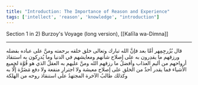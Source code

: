 ```yaml
---
title: "Introduction: The Importance of Reason and Experience"
tags: ['intellect', 'reason', 'knowledge', "introduction"]
---
```


 Section 1 in 2) Burzoy's Voyage (long version), [[Kalīla wa-Dimna]]

---
قال بُزُرجِمِهر أمَّا بعد فإنَّ الله  تبارك وتعالى  خلق خلقه برحمته ومنَّ على عباده بفضله ورزقهم ما يقدِرون به على إصلاح شأنهم ومعايشهم في الدنيا وما يُدرِكون به استنقاذ أرواحهم من أليم العذاب وأفضلُ ما رزقهم الله ومنَّ عليهم به العقلُ الذي هو قُوَّة لجميع الأشياء فما يقدر أحدٌ من الخلق على إصلاح معيشة ولا اجترارِ منفعة ولا دفع مَضَرَّة إلَّا به وكذلك طالبُ الآخرة المجتهدُ على استنقاذ روحه من الهلكة
